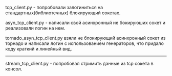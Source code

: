 tcp_client.py - попробовали залогиниться на стандартных(библиотечных) блокирующий сокетах.

asyn_tcp_client.py - написали свой асинхронный не бокируюших сокет и реализовали логин на нем.

tornado_asyn_tcp_client.py взяли не блокирующий асинхронный сокет из торнадо и написали логин с использованием генераторов, что придало коду краткий и линейный вид.
______

stream_tcp_client.py - попробовал стримить данные из tcp сокета в консол.
